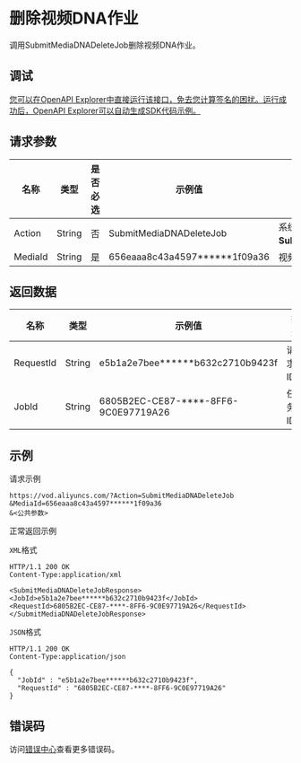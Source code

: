 # 删除视频DNA作业

调用SubmitMediaDNADeleteJob删除视频DNA作业。

## 调试

[您可以在OpenAPI Explorer中直接运行该接口，免去您计算签名的困扰。运行成功后，OpenAPI Explorer可以自动生成SDK代码示例。](https://api.aliyun.com/#product=vod&api=SubmitMediaDNADeleteJob&type=RPC&version=2017-03-21)

## 请求参数

|名称|类型|是否必选|示例值|描述|
|--|--|----|---|--|
|Action|String|否|SubmitMediaDNADeleteJob|系统规定参数。取值：**SubmitMediaDNADeleteJob**。 |
|MediaId|String|是|656eaaa8c43a4597\*\*\*\*\*\*1f09a36|视频ID。 |

## 返回数据

|名称|类型|示例值|描述|
|--|--|---|--|
|RequestId|String|e5b1a2e7bee\*\*\*\*\*\*b632c2710b9423f|请求ID。 |
|JobId|String|6805B2EC-CE87-\*\*\*\*-8FF6-9C0E97719A26|任务ID。 |

## 示例

请求示例

```
https://vod.aliyuncs.com/?Action=SubmitMediaDNADeleteJob
&MediaId=656eaaa8c43a4597******1f09a36
&<公共参数>
```

正常返回示例

`XML`格式

```
HTTP/1.1 200 OK
Content-Type:application/xml

<SubmitMediaDNADeleteJobResponse>
<JobId>e5b1a2e7bee******b632c2710b9423f</JobId>
<RequestId>6805B2EC-CE87-****-8FF6-9C0E97719A26</RequestId>
</SubmitMediaDNADeleteJobResponse>
```

`JSON`格式

```
HTTP/1.1 200 OK
Content-Type:application/json

{
  "JobId" : "e5b1a2e7bee******b632c2710b9423f",
  "RequestId" : "6805B2EC-CE87-****-8FF6-9C0E97719A26"
}
```

## 错误码

访问[错误中心](https://error-center.aliyun.com/status/product/vod)查看更多错误码。

